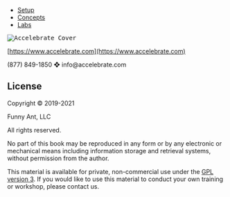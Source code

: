 
- [Setup](Setup.md)
- [Concepts](concepts/00-FrontMatter.md)
- [Labs](./labs/00-FrontMatter.md)

<kbd>![Accelebrate Cover](https://user-images.githubusercontent.com/1474579/65268354-f9366100-dae4-11e9-80c6-69a89d818700.png)</kbd>



[https://www.accelebrate.com](https://www.accelebrate.com)

<p>
(877) 849-1850 &#x2756 info@accelebrate.com
</p>

## License

Copyright © 2019-2021

Funny Ant, LLC

All rights reserved.

No part of this book may be reproduced in any form or by any electronic or mechanical means including
information storage and retrieval systems, without permission from the author.

This material is available for private, non-commercial use under the [GPL version 3](http://www.gnu.org/licenses/gpl-3.0-standalone.html). If you would like to use this material to conduct your own training or workshop, please contact us.
